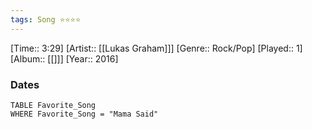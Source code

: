 ```yaml
---
tags: Song ⭐⭐⭐⭐ 
---
```

[Time:: 3:29]
[Artist:: [[Lukas Graham]]]
[Genre:: Rock/Pop]
[Played:: 1]
[Album:: [[]]]
[Year:: 2016]
### Dates
````dataview
TABLE Favorite_Song
WHERE Favorite_Song = "Mama Said"
````